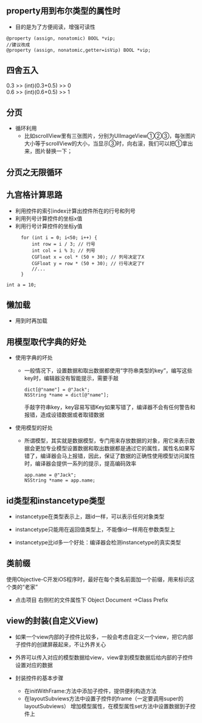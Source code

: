 ## property用到布尔类型的属性时
- 目的是为了方便阅读，增强可读性
```objc
@property (assign, nonatomic) BOOL *vip;
//建议改成
@property (assign, nonatomic,getter=isVip) BOOL *vip;
```

## 四舍五入

0.3 &gt;&gt; \(int\)\(0.3+0.5\) &gt;&gt; 0  
0.6 &gt;&gt; \(int\)\(0.6+0.5\) &gt;&gt; 1

## 分页

* 循环利用
  * 比如scrollView里有三张图片，分别为UIImageView①②③，每张图片大小等于scrollView的大小，当显示③时，向右滚，我们可以把①拿出来，图片替换一下；

## 分页之无限循环

## 九宫格计算思路

* 利用控件的索引index计算出控件所在的行号和列号
* 利用列号计算控件的坐标x值
* 利用行号计算控件的坐标y值
  ```objc
    for (int i = 0; i<50; i++) {
        int row = i / 3; // 行号
        int col = i % 3; // 列号
        CGFloat x = col * (50 + 30); // 列号决定了X
        CGFloat y = row * (50 + 30); // 行号决定了Y
        //...
    }
  ```

```obj-c
int a = 10;
```

## 懒加载

* 用到时再加载

## 用模型取代字典的好处

* 使用字典的坏处

  * 一般情况下，设置数据和取出数据都使用“字符串类型的key”，编写这些key时，编辑器没有智能提示，需要手敲

    ```obj-c
    dict[@"name"] = @"Jack";
    NSString *name = dict[@"name"];
    ```

    手敲字符串key，key容易写错Key如果写错了，编译器不会有任何警告和报错，造成设错数据或者取错数据

* 使用模型的好处

  * 所谓模型，其实就是数据模型，专门用来存放数据的对象，用它来表示数据会更加专业模型设置数据和取出数据都是通过它的属性，属性名如果写错了，编译器会马上报错，因此，保证了数据的正确性使用模型访问属性时，编译器会提供一系列的提示，提高编码效率

    ```obj-c
    app.name = @"Jack";
    NSString *name = app.name;
    ```

## id类型和instancetype类型

* instancetype在类型表示上，跟id一样，可以表示任何对象类型

* instancetype只能用在返回值类型上，不能像id一样用在参数类型上

* instancetype比id多一个好处：编译器会检测instancetype的真实类型

## 类前缀

使用Objective-C开发iOS程序时，最好在每个类名前面加一个前缀，用来标识这个类的“老家”

* 点击项目 右侧栏的文件属性下 Object Document -&gt;Class Prefix

## view的封装\(自定义View\)

* 如果一个view内部的子控件比较多，一般会考虑自定义一个view，把它内部子控件的创建屏蔽起来，不让外界关心

* 外界可以传入对应的模型数据给view，view拿到模型数据后给内部的子控件设置对应的数据

* 封装控件的基本步骤

  * 在initWithFrame:方法中添加子控件，提供便利构造方法
  * 在layoutSubviews方法中设置子控件的frame（一定要调用super的layoutSubviews）
    增加模型属性，在模型属性set方法中设置数据到子控件上



